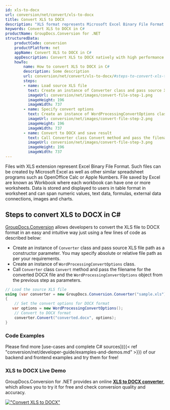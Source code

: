 ```yaml
---
id: xls-to-docx
url: conversion/net/convert/xls-to-docx
title: Convert XLS to DOCX
description: "XLS format represents Microsoft Excel Binary File Format with .xls extension. Learn how to convert XLS to DOCX file programmatically in C# language using GroupDocs.Conversion for .NET library."
keywords: Convert XLS to DOCX in C#
productName: GroupDocs.Conversion for .NET
structuredData:
    productCode: conversion
    productPlatform: net
    appName: Convert XLS to DOCX in C#
    appDescription: Convert XLS to DOCX natively with high performance using C# language and server side GroupDocs.Conversion for .NET APIs, without the use of any software like Microsoft or Open Office.
    howTo:
        name: How to convert XLS to DOCX in C# 
        description: Some description
        url: conversion/net/convert/xls-to-docx/#steps-to-convert-xls-to-docx-in-c
        steps:
        - name: Load source XLS file 
          text: Create an instance of Converter class and pass source XLS file path as a constructor parameter. You may specify absolute or relative file path as per your requirements. 
          imageUrl: conversion/net/images/convert-file-step-1.png
          imageHeight: 196
          imageWidth: 737
        - name: Specify convert options 
          text: Create an instance of WordProcessingConvertOptions class.
          imageUrl: conversion/net/images/convert-file-step-2.png
          imageHeight: 196
          imageWidth: 737
        - name: Convert to DOCX and save result 
          text: Call Converter class Convert method and pass the filename for the converted HTML file and the WordProcessingConvertOptions object from the previous step as parameters.
          imageUrl: conversion/net/images/convert-file-step-3.png
          imageHeight: 196
          imageWidth: 737
---
```


Files with XLS extension represent Excel Binary File Format. Such files can be created by Microsoft Excel as well as other similar spreadsheet programs such as OpenOffice Calc or Apple Numbers. File saved by Excel are known as Workbook where each workbook can have one or more worksheets. Data is stored and displayed to users in table format in worksheet and can span numeric values, text data, formulas, external data connections, images and charts.

## Steps to convert XLS to DOCX in C#

[GroupDocs.Conversion](https://products.groupdocs.com/conversion/net) allows developers to convert the XLS file to DOCX format in an easy and intuitive way just using a few lines of code as described below:

* Create an instance of `Converter` class and pass source XLS file path as a constructor parameter. You may specify absolute or relative file path as per your requirements. 
* Create an instance of `WordProcessingConvertOptions` class.
* Call `Converter` class `Convert` method and pass the filename for the converted DOCX file and the `WordProcessingConvertOptions` object from the previous step as parameters.

```csharp
// Load the source XLS file
using (var converter = new GroupDocs.Conversion.Converter("sample.xls"))
{
    // Set the convert options for DOCX format
   var options = new WordProcessingConvertOptions();
    // Convert to DOCX format
    converter.Convert("converted.docx", options);
}
```

### Code Examples

Please find more [use-cases and complete C# sources]({{< ref "conversion/net/developer-guide/examples-and-demos.md" >}}) of our backend and frontend examples and try them for free!

### XLS to DOCX Live Demo

GroupDocs.Conversion for .NET provides an online [**XLS to DOCX converter**](https://products.groupdocs.app/conversion/xls-to-docx), which allows you to try it for free and check conversion quality and accuracy.

[!["Convert XLS to DOCX"](conversion/net/images/convert-to-docx/convert-xls-to-docx.png)](https://products.groupdocs.app/conversion/xls-to-docx)